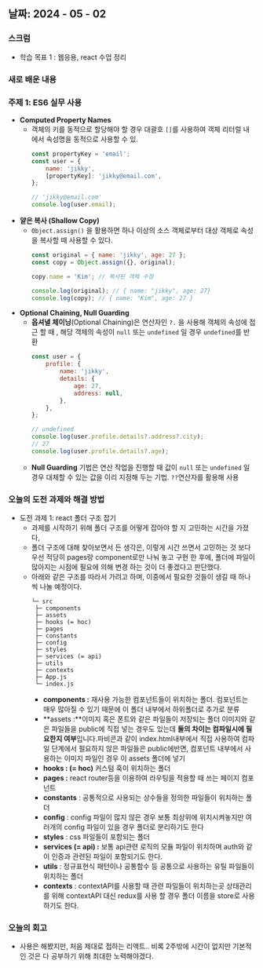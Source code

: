 ## 날짜: 2024 - 05 - 02

### 스크럼

-   학습 목표 1 : 웹응용, react 수업 정리

### 새로 배운 내용

### 주제 1: ES6 실무 사용

-   **Computed Property Names**
    -   객체의 키를 동적으로 할당해야 할 경우 대괄호 `[]`를 사용하여 객체 리터럴 내에서 속성명을 동적으로 사용할 수 있.
        ```jsx
        const propertyKey = 'email';
        const user = {
            name: 'jikky',
            [propertyKey]: 'jikky@email.com',
        };

        // 'jikky@email.com'
        console.log(user.email);
        ```
-   **얕은 복사 (Shallow Copy)**
    -   `Object.assign()` 을 활용하면 하나 이상의 소스 객체로부터 대상 객체로 속성을 복사할 때 사용할 수 있다.
        ```jsx
        const original = { name: 'jikky', age: 27 };
        const copy = Object.assign({}, original);

        copy.name = 'Kim'; // 복사된 객체 수정

        console.log(original); // { name: "jikky", age: 27}
        console.log(copy); // { name: "Kim", age: 27 }
        ```
-   **Optional Chaining, Null Guarding**
    -   **옵셔녈 체이닝**(Optional Chaining)은 연산자인 `?.` 을 사용해 객체의 속성에 접근 할 때 , 해당 객체의 속성이 `null` 또는 `undefined` 일 경우 `undefined`를 반환
        ```jsx
        const user = {
            profile: {
                name: 'jikky',
                details: {
                    age: 27,
                    address: null,
                },
            },
        };

        // undefined
        console.log(user.profile.details?.address?.city);
        // 27
        console.log(user.profile.details?.age);
        ```
    -   **Null Guarding** 기법은 연산 작업을 진행할 때 값이 `null` 또는 `undefined` 일 경우 대체할 수 있는 값을 이리 지정해 두는 기법. `??`연산자를 활용해 사용

### 오늘의 도전 과제와 해결 방법

-   도전 과제 1: react 폴더 구조 잡기
    -   과제를 시작하기 위해 폴더 구조를 어떻게 잡아야 할 지 고민하는 시간을 가졌다,
    -   폴더 구조에 대해 찾아보면서 든 생각은, 이렇게 시간 쓰면서 고민하는 것 보다 우선 적당히 pages랑 component로만 나눠 놓고 구현 한 후에, 폴더에 파일이 많아지는 시점에 필요에 의해 변경 하는 것이 더 좋겠다고 판단했다.
    -   아래와 같은 구조를 따라서 가려고 하며, 이중에서 필요한 것들이 생길 때 하나씩 나눌 예정이다.
        ```
        └─ src
         ├─ components
         ├─ assets
         ├─ hooks (= hoc)
         ├─ pages
         ├─ constants
         ├─ config
         ├─ styles
         ├─ services (= api)
         ├─ utils
         ├─ contexts
         ├─ App.js
         └─ index.js
        ```
        -   **components :** 재사용 가능한 컴포넌트들이 위치하는 폴더.
            컴포넌트는 매우 많아질 수 있기 때문에 이 폴더 내부에서 하위폴더로 추가로 분류
        -   **assets :**이미지 혹은 폰트와 같은 파일들이 저장되는 폴더
            이미지와 같은 파일들을 public에 직접 넣는 경우도 있는데 **둘의 차이는 컴파일시에 필요한지 여부**입니다.파비콘과 같이 index.html내부에서 직접 사용하여 컴파일 단계에서 필요하지 않은 파일들은 public에반면, 컴포넌트 내부에서 사용하는 이미지 파일인 경우 이 assets 폴더에 넣기
        -   **hooks : (= hoc)** 커스텀 훅이 위치하는 폴더
        -   **pages :** react router등을 이용하여 라우팅을 적용할 때 쓰는 페이지 컴포넌트
        -   **constants** : 공통적으로 사용되는 상수들을 정의한 파일들이 위치하는 폴더
        -   **config** : config 파일이 많지 않은 경우 보통 최상위에 위치시켜놓지만 여러개의 config 파일이 있을 경우 폴더로 분리하기도 한다
        -   **styles** : css 파일들이 포함되는 폴더
        -   **services (= api) :** 보통 api관련 로직의 모듈 파일이 위치하며 auth와 같이 인증과 관련된 파일이 포함되기도 한다.
        -   **utils** : 정규표현식 패턴이나 공통함수 등 공통으로 사용하는 유틸 파일들이 위치하는 폴더
        -   **contexts** : contextAPI를 사용할 때 관련 파일들이 위치하는곳
            상태관리를 위해 contextAPI 대신 redux를 사용 할 경우 폴더 이름을 store로 사용하기도 한다.

### 오늘의 회고

-   사용은 해봤지만, 처음 제대로 접하는 리액트.. 비록 2주밖에 시간이 없지만 기본적인 것은 다 공부하기 위해 최대한 노력해야겠다.

